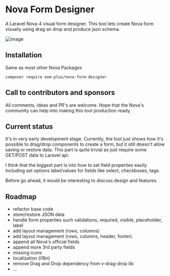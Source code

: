 # Nova Form Designer
A Laravel Nova 4 visual form designer. This tool lets create Nova form visually using drag an drop and produce json schema. 

![image](https://user-images.githubusercontent.com/188766/206865028-7b7748ff-ca61-4daf-bb01-629140f54ade.png)

## Installation
Same as most other Nova Packages

```
composer require eom-plus/nova-form-designer
```
## Call to contributors and sponsors
All comments, ideas and PR's are welcome. Hope that the Nova's community can help into making this tool production ready.

## Current status
It's in very early development stage.  Currently, the tool just shows how it's possible to drag/drop components to create a form, but it still doesn't allow saving or restore data. This part is quite trivial as just require some GET/POST data to Laravel api. 

I think that the biggest part is into how to set field properties easily. Including set options label/values for fields like select, checkboxes, tags.

Before go ahead, it would be interesting to discuss design and features.


## Roadmap
- refactor base code
- store/restore JSON data
- handle form properties such validations, required, visible, placeholder, label
- add layout management (rows, columns)
- add layout management (rows, columns, header, footer).
- append all Nova's official fields
- append more 3rd party fields
- missing icons
- localization (i18n)
- remove Drag and Drop dependency from v-drag-drop lib
- ...
